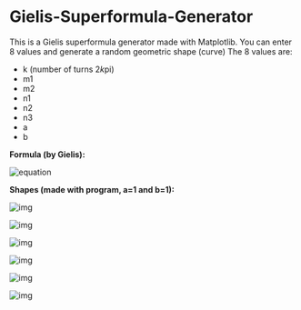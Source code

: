 # Gielis-Superformula-Generator

This is a Gielis superformula generator made with Matplotlib. You can enter 8 values and generate a random geometric shape (curve) 
The 8 values are:
- k (number of turns 2*k*pi)
- m1
- m2
- n1
- n2
- n3
- a
- b

<b>Formula (by Gielis):</b> 

![equation](https://wikimedia.org/api/rest_v1/media/math/render/svg/8071dcb3a49044816f7885114c2335d805d7ad30)




<b>Shapes (made with program, a=1 and b=1): </b>

![img](https://imgur.com/9VUoZxR.png)

![img](https://imgur.com/fZaTd4G.png)

![img](https://imgur.com/hjLHw4M.png)

![img](https://imgur.com/HCIufb8.png)

![img](https://imgur.com/QSs37YJ.png)

![img](https://imgur.com/FjQr2qO.png)
